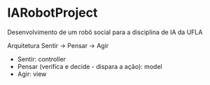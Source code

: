 # IARobotProject
Desenvolvimento de um robô social para a disciplina de IA da UFLA

Arquitetura Sentir -> Pensar -> Agir
- Sentir: controller
- Pensar (verifica e decide - dispara a ação): model
- Agir: view
